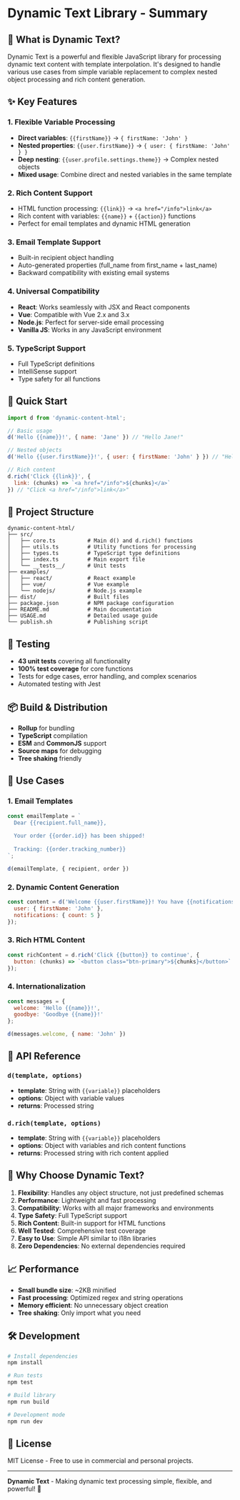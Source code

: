 # Dynamic Text Library - Summary

## 🎯 What is Dynamic Text?

Dynamic Text is a powerful and flexible JavaScript library for processing dynamic text content with template interpolation. It's designed to handle various use cases from simple variable replacement to complex nested object processing and rich content generation.

## ✨ Key Features

### 1. **Flexible Variable Processing**
- **Direct variables**: `{{firstName}}` → `{ firstName: 'John' }`
- **Nested properties**: `{{user.firstName}}` → `{ user: { firstName: 'John' } }`
- **Deep nesting**: `{{user.profile.settings.theme}}` → Complex nested objects
- **Mixed usage**: Combine direct and nested variables in the same template

### 2. **Rich Content Support**
- HTML function processing: `{{link}}` → `<a href="/info">link</a>`
- Rich content with variables: `{{name}}` + `{{action}}` functions
- Perfect for email templates and dynamic HTML generation

### 3. **Email Template Support**
- Built-in recipient object handling
- Auto-generated properties (full_name from first_name + last_name)
- Backward compatibility with existing email systems

### 4. **Universal Compatibility**
- **React**: Works seamlessly with JSX and React components
- **Vue**: Compatible with Vue 2.x and 3.x
- **Node.js**: Perfect for server-side email processing
- **Vanilla JS**: Works in any JavaScript environment

### 5. **TypeScript Support**
- Full TypeScript definitions
- IntelliSense support
- Type safety for all functions

## 🚀 Quick Start

```javascript
import d from 'dynamic-content-html';

// Basic usage
d('Hello {{name}}!', { name: 'Jane' }) // "Hello Jane!"

// Nested objects
d('Hello {{user.firstName}}!', { user: { firstName: 'John' } }) // "Hello John!"

// Rich content
d.rich('Click {{link}}', {
  link: (chunks) => `<a href="/info">${chunks}</a>`
}) // "Click <a href="/info">link</a>"
```

## 📁 Project Structure

```
dynamic-content-html/
├── src/
│   ├── core.ts          # Main d() and d.rich() functions
│   ├── utils.ts         # Utility functions for processing
│   ├── types.ts         # TypeScript type definitions
│   ├── index.ts         # Main export file
│   └── __tests__/       # Unit tests
├── examples/
│   ├── react/           # React example
│   ├── vue/             # Vue example
│   └── nodejs/          # Node.js example
├── dist/                # Built files
├── package.json         # NPM package configuration
├── README.md            # Main documentation
├── USAGE.md             # Detailed usage guide
└── publish.sh           # Publishing script
```

## 🧪 Testing

- **43 unit tests** covering all functionality
- **100% test coverage** for core functions
- Tests for edge cases, error handling, and complex scenarios
- Automated testing with Jest

## 📦 Build & Distribution

- **Rollup** for bundling
- **TypeScript** compilation
- **ESM** and **CommonJS** support
- **Source maps** for debugging
- **Tree shaking** friendly

## 🎨 Use Cases

### 1. **Email Templates**
```javascript
const emailTemplate = `
  Dear {{recipient.full_name}},
  
  Your order {{order.id}} has been shipped!
  
  Tracking: {{order.tracking_number}}
`;

d(emailTemplate, { recipient, order })
```

### 2. **Dynamic Content Generation**
```javascript
const content = d('Welcome {{user.firstName}}! You have {{notifications.count}} new messages.', {
  user: { firstName: 'John' },
  notifications: { count: 5 }
});
```

### 3. **Rich HTML Content**
```javascript
const richContent = d.rich('Click {{button}} to continue', {
  button: (chunks) => `<button class="btn-primary">${chunks}</button>`
});
```

### 4. **Internationalization**
```javascript
const messages = {
  welcome: 'Hello {{name}}!',
  goodbye: 'Goodbye {{name}}!'
};

d(messages.welcome, { name: 'John' })
```

## 🔧 API Reference

### `d(template, options)`
- **template**: String with `{{variable}}` placeholders
- **options**: Object with variable values
- **returns**: Processed string

### `d.rich(template, options)`
- **template**: String with `{{variable}}` placeholders
- **options**: Object with variables and rich content functions
- **returns**: Processed string with rich content applied

## 🌟 Why Choose Dynamic Text?

1. **Flexibility**: Handles any object structure, not just predefined schemas
2. **Performance**: Lightweight and fast processing
3. **Compatibility**: Works with all major frameworks and environments
4. **Type Safety**: Full TypeScript support
5. **Rich Content**: Built-in support for HTML functions
6. **Well Tested**: Comprehensive test coverage
7. **Easy to Use**: Simple API similar to i18n libraries
8. **Zero Dependencies**: No external dependencies required

## 📈 Performance

- **Small bundle size**: ~2KB minified
- **Fast processing**: Optimized regex and string operations
- **Memory efficient**: No unnecessary object creation
- **Tree shaking**: Only import what you need

## 🛠️ Development

```bash
# Install dependencies
npm install

# Run tests
npm test

# Build library
npm run build

# Development mode
npm run dev
```

## 📝 License

MIT License - Free to use in commercial and personal projects.

---

**Dynamic Text** - Making dynamic text processing simple, flexible, and powerful! 🚀
